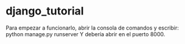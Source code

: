 # django_tutorial
Para empezar a funcionarlo, abrir la consola de comandos y escribir:
python manage.py runserver
Y debería abrir en el puerto 8000.
